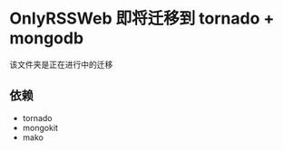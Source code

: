 OnlyRSSWeb 即将迁移到 tornado + mongodb
=========================================

该文件夹是正在进行中的迁移

## 依赖

* tornado
* mongokit
* mako
